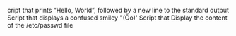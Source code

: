 cript that prints “Hello, World”, followed by a new line to the standard output
Script that displays a confused smiley "(Ôo)'
Script that Display the content of the /etc/passwd file
